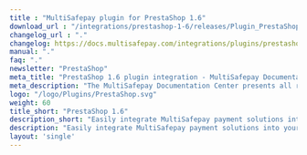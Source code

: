 ```yaml
---
title : "MultiSafepay plugin for PrestaShop 1.6"
download_url : "/integrations/prestashop-1-6/releases/Plugin_PrestaShop1.6_3.6.0.zip"
changelog_url : "."
changelog: https://docs.multisafepay.com/integrations/plugins/prestashop-1-6/changelog/
manual: "."
faq: "."
newsletter: "PrestaShop"
meta_title: "PrestaShop 1.6 plugin integration - MultiSafepay Documentation Center"
meta_description: "The MultiSafepay Documentation Center presents all relevant information about our Plugins and API. You can also find support pages for Payment Methods, Tools and General Questions as well as the contact details of our Support and Integration Teams."
logo: "/logo/Plugins/PrestaShop.svg"
weight: 60
title_short: "PrestaShop 1.6"
description_short: "Easily integrate MultiSafepay payment solutions into your Prestashop 1.6 webshop with the free plugin. "
description: "Easily integrate MultiSafepay payment solutions into your Prestashop 1.6 webshop with the free plugin. "
layout: 'single'
---
```

